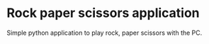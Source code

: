 # Rock paper scissors application
Simple python application to play rock, paper scissors with the PC. 
